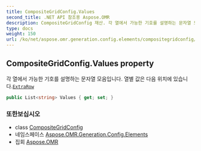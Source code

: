 ```yaml
---
title: CompositeGridConfig.Values
second_title: .NET API 참조용 Aspose.OMR
description: CompositeGridConfig 재산. 각 열에서 가능한 기호를 설명하는 문자열 모음입니다. 열별 값은 다음 위치에 있습니다.ExtraRow
type: docs
weight: 150
url: /ko/net/aspose.omr.generation.config.elements/compositegridconfig/values/
---
```

## CompositeGridConfig.Values property

각 열에서 가능한 기호를 설명하는 문자열 모음입니다. 열별 값은 다음 위치에 있습니다.[`ExtraRow`](../extrarow/)

```csharp
public List<string> Values { get; set; }
```

### 또한보십시오

* class [CompositeGridConfig](../)
* 네임스페이스 [Aspose.OMR.Generation.Config.Elements](../../compositegridconfig/)
* 집회 [Aspose.OMR](../../../)


